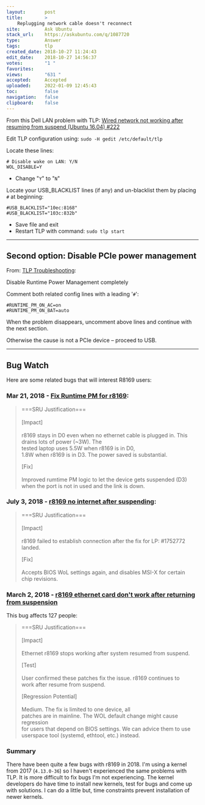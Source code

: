 ```yaml
---
layout:       post
title:        >
    Replugging network cable doesn't reconnect
site:         Ask Ubuntu
stack_url:    https://askubuntu.com/q/1087720
type:         Answer
tags:         tlp
created_date: 2018-10-27 11:24:43
edit_date:    2018-10-27 14:56:37
votes:        "1 "
favorites:    
views:        "631 "
accepted:     Accepted
uploaded:     2022-01-09 12:45:43
toc:          false
navigation:   false
clipboard:    false
---
```


From this Dell LAN problem with TLP: [Wired network not working after resuming from suspend (Ubuntu 16.04) #222][1]

Edit TLP configuration using: `sudo -H gedit /etc/default/tlp`

Locate these lines:

``` 
# Disable wake on LAN: Y/N
WOL_DISABLE=Y

```

- Change "`Y`" to "`N`"

Locate your USB_BLACKLIST lines (if any) and un-blacklist them by placing `#` at beginning:

``` 
#USB_BLACKLIST="10ec:8168"
#USB_BLACKLIST="103c:832b"

```

- Save file and exit
- Restart TLP with command: `sudo tlp start`


----------

## Second option: Disable PCIe power management

From: [TLP Troubleshooting][2]:

Disable Runtime Power Management completely

Comment both related config lines with a leading '`#`':

``` 
#RUNTIME_PM_ON_AC=on
#RUNTIME_PM_ON_BAT=auto

```

When the problem disappears, uncomment above lines and continue with the next section.

Otherwise the cause is not a PCIe device – proceed to USB.


----------


## Bug Watch

Here are some related bugs that will interest R8169 users:

### Mar 21, 2018 - [Fix Runtime PM for r8169][3]:

> ===SRU Justification===<br>  
> [Impact]<br>  
> r8169 stays in D0 even when no ethernet cable is plugged in. This drains lots of power (~3W). The  
> tested laptop uses 5.5W when r8169 is in D0,  
> 1.8W when r8169 is in D3. The power saved is substantial.  
>   
> [Fix]<br>  
> Improved rumtime PM logic to let the device gets suspended (D3)  
> when the port is not in used and the link is down.  

### July 3, 2018 - [r8169 no internet after suspending][4]:

> ===SRU Justification===<br>  
> [Impact]<br>  
> r8169 failed to establish connection after the fix for LP: #1752772 landed.  
>   
> [Fix]<br>  
> Accepts BIOS WoL settings again, and disables MSI-X for certain  
> chip revisions.  

### March 2, 2018 - [r8169 ethernet card don't work after returning from suspension][5]

This bug affects 127 people:

> ===SRU Justification===<br>  
> [Impact]<br>  
> Ethernet r8169 stops working after system resumed from suspend.  
>   
> [Test]<br>  
> User confirmed these patches fix the issue. r8169 continues to  
> work after resume from suspend.  
>   
> [Regression Potential]<br>  
> Medium. The fix is limited to one device, all  
> patches are in mainline. The WOL default change might cause regression  
> for users that depend on BIOS settings. We can advice them to use  
> userspace tool (systemd, ethtool, etc.) instead.  

### Summary

There have been quite a few bugs with r8169 in 2018. I'm using a kernel from 2017 (`4.13.0-36`) so I haven't experienced the same problems with TLP. It is more difficult to fix bugs I'm not experiencing. The kernel developers do have time to install new kernels, test for bugs and come up with solutions. I can do a little but, time constraints prevent installation of newer kernels.


  [1]: https://github.com/linrunner/TLP/issues/222
  [2]: https://linrunner.de/en/tlp/docs/tlp-troubleshooting.html
  [3]: https://bugs.launchpad.net/ubuntu/+source/linux/+bug/1757422
  [4]: https://bugs.launchpad.net/ubuntu/+source/linux/+bug/1779817
  [5]: https://bugs.launchpad.net/ubuntu/+source/linux/+bug/1752772
